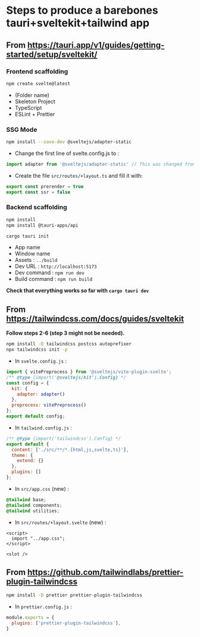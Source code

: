 # Steps to produce a barebones tauri+sveltekit+tailwind app

## From https://tauri.app/v1/guides/getting-started/setup/sveltekit/

### Frontend scaffolding
```bash
npm create svelte@latest
```
- (Folder name)
- Skeleton Project
- TypeScript
- ESLint + Prettier

### SSG Mode
```bash
npm install --save-dev @sveltejs/adapter-static
```
- Change the first line of svelte.config.js to :
```js
import adapter from '@sveltejs/adapter-static' // This was changed from adapter-auto
```
- Create the file `src/routes/+layout.ts` and fill it with:
```ts
export const prerender = true
export const ssr = false
```

### Backend scaffolding
```bash
npm install
npm install @tauri-apps/api
```

```bash
cargo tauri init
```
- App name
- Window name
- Assets : `../build`
- Dev URL : `http://localhost:5173`
- Dev command : `npm run dev`
- Build command : `npm run build`

**Check that everything works so far with `cargo tauri dev`**

## From https://tailwindcss.com/docs/guides/sveltekit
**Follow steps 2-6 (step 3 might not be needed).**
```bash
npm install -D tailwindcss postcss autoprefixer
npx tailwindcss init -p
```
- In `svelte.config.js` :
```js
import { vitePreprocess } from '@sveltejs/vite-plugin-svelte';
/** @type {import('@sveltejs/kit').Config} */
const config = {
  kit: {
    adapter: adapter()
  },
  preprocess: vitePreprocess()
};
export default config;
```
- In `tailwind.config.js` :
```js
/** @type {import('tailwindcss').Config} */
export default {
  content: ['./src/**/*.{html,js,svelte,ts}'],
  theme: {
    extend: {}
  },
  plugins: []
};
```
- In `src/app.css` (new) :
```css
@tailwind base;
@tailwind components;
@tailwind utilities;
```
- In `src/routes/+layout.svelte` (new) :
```svelte
<script>
  import "../app.css";
</script>

<slot />
```

## From https://github.com/tailwindlabs/prettier-plugin-tailwindcss
```bash
npm install -D prettier prettier-plugin-tailwindcss
```
- In `prettier.config.js` :
```js
module.exports = {
  plugins: ['prettier-plugin-tailwindcss'],
}
```
